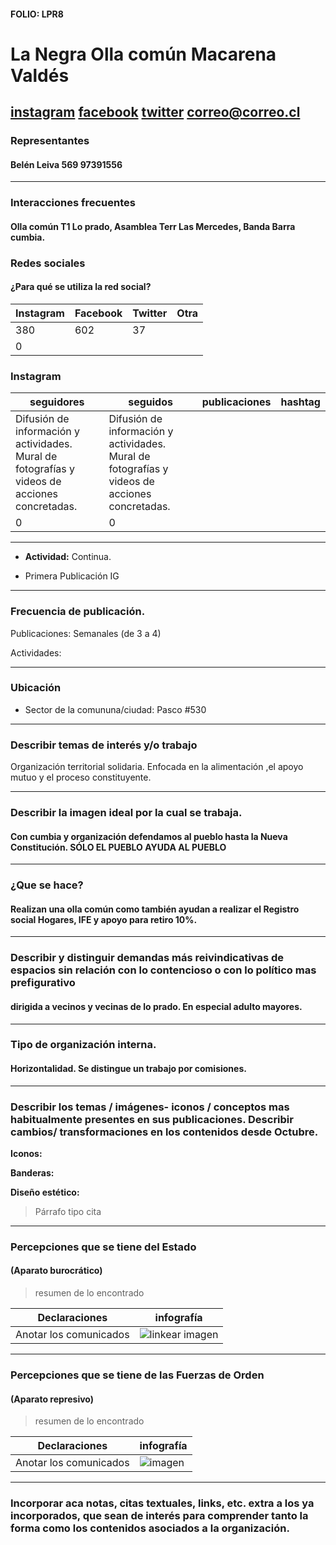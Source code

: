 #### FOLIO: LPR8

# La Negra Olla común Macarena Valdés


[instagram](https://www.instagram.com/lanegra_ollacomun.lp2/
)
[facebook](https://www.facebook.com/lanegraollacomunLp2)
[twitter]()
<correo@correo.cl>
---

### Representantes
#### Belén Leiva 569 97391556


---
### Interacciones frecuentes
#### Olla común T1 Lo prado, Asamblea Terr Las Mercedes, Banda Barra cumbia.


### Redes sociales
#### ¿Para qué se utiliza la red social?
| Instagram | Facebook | Twitter | Otra 
|---|---|---|---|
|380|	602	|37
| 0|

### **Instagram**
| seguidores | seguidos | publicaciones | hashtag 
|---|---|---|---|
|Difusión de información y actividades. Mural de fotografías y videos de acciones concretadas.|Difusión de información y actividades. Mural de fotografías y videos de acciones concretadas.
|0| 0

---

* **Actividad:**  Continua.


* Primera Publicación IG

---
### Frecuencia de publicación.

Publicaciones: Semanales (de 3 a 4)


Actividades:

---
### Ubicación
* Sector de la comununa/ciudad: Pasco #530


---
### Describir temas de interés y/o trabajo
Organización territorial solidaria. Enfocada en la alimentación ,el apoyo mutuo y el proceso constituyente.

---
### Describir la imagen ideal por la cual se trabaja.
#### Con cumbia y organización defendamos al pueblo hasta la Nueva Constitución. SÓLO EL PUEBLO AYUDA AL PUEBLO


---
### ¿Que se hace?
#### Realizan una olla común como también ayudan a realizar el Registro social Hogares, IFE y apoyo para retiro 10%.


---
### Describir y distinguir demandas más reivindicativas de espacios sin relación con lo contencioso o con lo político mas prefigurativo
#### dirigida a vecinos y vecinas de lo prado. En especial adulto mayores.


---
### Tipo de organización interna.
#### Horizontalidad. Se distingue un trabajo por comisiones.


---
### Describir los temas / imágenes- iconos / conceptos mas habitualmente presentes en sus publicaciones. Describir cambios/ transformaciones en los contenidos desde Octubre.

**Iconos:**

**Banderas:**

**Diseño estético:**

> Párrafo tipo cita 

---
### Percepciones que se tiene del Estado
#### (Aparato burocrático)
> resumen de lo encontrado

| Declaraciones | infografía | 
|---|---|
|Anotar los comunicados | ![linkear imagen]() |

---
### Percepciones que se tiene de las Fuerzas de Orden
#### (Aparato represivo)
> resumen de lo encontrado

| Declaraciones | infografía | 
|---|---|
|Anotar los comunicados | ![imagen]() |


---
### Incorporar aca notas, citas textuales, links, etc. extra a los ya incorporados, que sean de interés para comprender tanto la forma como los contenidos asociados a la organización.
